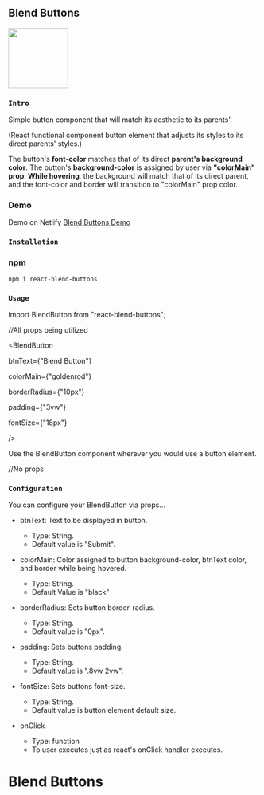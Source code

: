 ## Blend Buttons

<img  src="https://i.imgur.com/lCVtGW0.jpg"  width="120"  height="120">

### `Intro`

Simple button component that will match its aesthetic to its parents'.

(React functional component button element that adjusts its styles to its direct parents' styles.)<br  />

The button's **font-color** matches that of its direct **parent's background color**. The button's **background-color** is assigned by user via **"colorMain" prop**. **While hovering**, the background will match that of its direct parent, and the font-color and border will transition to "colorMain" prop color.

### Demo

Demo on Netlify [Blend Buttons Demo](https://loving-edison-6a8a92.netlify.app/)

### `Installation`

### npm

`npm i react-blend-buttons`

### `Usage`

import BlendButton from "react-blend-buttons";

//All props being utilized

<BlendButton

btnText={"Blend Button"}

colorMain={"goldenrod"}

borderRadius={"10px"}

padding={"3vw"}

fontSize={"18px"}

/>

Use the BlendButton component wherever you would use a button element.

//No props

<Blendbutton />

### `Configuration`<br />

You can configure your BlendButton via props...

- btnText: Text to be displayed in button.
  - Type: String.
  - Default value is "Submit".
- colorMain: Color assigned to button background-color, btnText color, and border while being hovered.

  - Type: String.
  - Default Value is "black"

- borderRadius: Sets button border-radius.

  - Type: String.
  - Default value is "0px".

- padding: Sets buttons padding.

  - Type: String.
  - Default value is ".8vw 2vw".

- fontSize: Sets buttons font-size.

  - Type: String.
  - Default value is button element default size.

- onClick
  - Type: function
  - To user executes just as react's onClick handler executes.

# Blend Buttons
